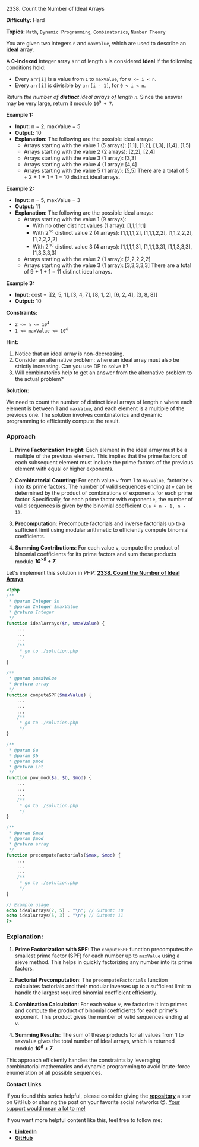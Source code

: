 2338\. Count the Number of Ideal Arrays

**Difficulty:** Hard

**Topics:** `Math`, `Dynamic Programming`, `Combinatorics`, `Number Theory`

You are given two integers `n` and `maxValue`, which are used to describe an **ideal** array.

A **0-indexed** integer array `arr` of length `n` is considered **ideal** if the following conditions hold:

- Every `arr[i]` is a value from `1` to `maxValue`, for `0 <= i < n`.
- Every `arr[i]` is divisible by `arr[i - 1]`, for `0 < i < n`.

Return _the number of **distinct** ideal arrays of length `n`_. Since the answer may be very large, return it modulo <code>10<sup>9</sup> + 7</code>.

**Example 1:**

- **Input:** n = 2, maxValue = 5
- **Output:** 10
- **Explanation:** The following are the possible ideal arrays:
  - Arrays starting with the value 1 (5 arrays): [1,1], [1,2], [1,3], [1,4], [1,5]
  - Arrays starting with the value 2 (2 arrays): [2,2], [2,4]
  - Arrays starting with the value 3 (1 array): [3,3]
  - Arrays starting with the value 4 (1 array): [4,4]
  - Arrays starting with the value 5 (1 array): [5,5]
    There are a total of 5 + 2 + 1 + 1 + 1 = 10 distinct ideal arrays.

**Example 2:**

- **Input:** n = 5, maxValue = 3
- **Output:** 11
- **Explanation:** The following are the possible ideal arrays:
  - Arrays starting with the value 1 (9 arrays):
     - With no other distinct values (1 array): [1,1,1,1,1]
     - With 2<sup>nd</sup> distinct value 2 (4 arrays): [1,1,1,1,2], [1,1,1,2,2], [1,1,2,2,2], [1,2,2,2,2]
     - With 2<sup>nd</sup> distinct value 3 (4 arrays): [1,1,1,1,3], [1,1,1,3,3], [1,1,3,3,3], [1,3,3,3,3]
  - Arrays starting with the value 2 (1 array): [2,2,2,2,2]
  - Arrays starting with the value 3 (1 array): [3,3,3,3,3]
    There are a total of 9 + 1 + 1 = 11 distinct ideal arrays.


**Example 3:**

- **Input:** cost = [[2, 5, 1], [3, 4, 7], [8, 1, 2], [6, 2, 4], [3, 8, 8]]
- **Output:** 10



**Constraints:**

- <code>2 <= n <= 10<sup>4</sup></code>
- <code>1 <= maxValue <= 10<sup>4</sup></code>


**Hint:**
1. Notice that an ideal array is non-decreasing.
2. Consider an alternative problem: where an ideal array must also be strictly increasing. Can you use DP to solve it?
3. Will combinatorics help to get an answer from the alternative problem to the actual problem?



**Solution:**

We need to count the number of distinct ideal arrays of length `n` where each element is between 1 and `maxValue`, and each element is a multiple of the previous one. The solution involves combinatorics and dynamic programming to efficiently compute the result.

### Approach
1. **Prime Factorization Insight**: Each element in the ideal array must be a multiple of the previous element. This implies that the prime factors of each subsequent element must include the prime factors of the previous element with equal or higher exponents.

2. **Combinatorial Counting**: For each value `v` from 1 to `maxValue`, factorize `v` into its prime factors. The number of valid sequences ending at `v` can be determined by the product of combinations of exponents for each prime factor. Specifically, for each prime factor with exponent `e`, the number of valid sequences is given by the binomial coefficient `C(e + n - 1, n - 1)`.

3. **Precomputation**: Precompute factorials and inverse factorials up to a sufficient limit using modular arithmetic to efficiently compute binomial coefficients.

4. **Summing Contributions**: For each value `v`, compute the product of binomial coefficients for its prime factors and sum these products modulo _**10<sup>>9</sup> + 7**_.

Let's implement this solution in PHP: **[2338. Count the Number of Ideal Arrays](https://github.com/mah-shamim/leet-code-in-php/tree/main/algorithms/002338-count-the-number-of-ideal-arrays/solution.php)**

```php
<?php
/**
 * @param Integer $n
 * @param Integer $maxValue
 * @return Integer
 */
function idealArrays($n, $maxValue) {
    ...
    ...
    ...
    /**
     * go to ./solution.php
     */
}

/**
 * @param $maxValue
 * @return array
 */
function computeSPF($maxValue) {
    ...
    ...
    ...
    /**
     * go to ./solution.php
     */
}

/**
 * @param $a
 * @param $b
 * @param $mod
 * @return int
 */
function pow_mod($a, $b, $mod) {
    ...
    ...
    ...
    /**
     * go to ./solution.php
     */
}

/**
 * @param $max
 * @param $mod
 * @return array
 */
function precomputeFactorials($max, $mod) {
    ...
    ...
    ...
    /**
     * go to ./solution.php
     */
}

// Example usage
echo idealArrays(2, 5) . "\n"; // Output: 10
echo idealArrays(5, 3) . "\n"; // Output: 11
?>
```

### Explanation:

1. **Prime Factorization with SPF**: The `computeSPF` function precomputes the smallest prime factor (SPF) for each number up to `maxValue` using a sieve method. This helps in quickly factorizing any number into its prime factors.

2. **Factorial Precomputation**: The `precomputeFactorials` function calculates factorials and their modular inverses up to a sufficient limit to handle the largest required binomial coefficient efficiently.

3. **Combination Calculation**: For each value `v`, we factorize it into primes and compute the product of binomial coefficients for each prime's exponent. This product gives the number of valid sequences ending at `v`.

4. **Summing Results**: The sum of these products for all values from 1 to `maxValue` gives the total number of ideal arrays, which is returned modulo _**10<sup>9</sup> + 7**_.

This approach efficiently handles the constraints by leveraging combinatorial mathematics and dynamic programming to avoid brute-force enumeration of all possible sequences.

**Contact Links**

If you found this series helpful, please consider giving the **[repository](https://github.com/mah-shamim/leet-code-in-php)** a star on GitHub or sharing the post on your favorite social networks 😍. [Your support would mean a lot to me!](https://isolatedcompliments.com/v09uayg6h?key=a647d02f1aafcddaf10536d7cd00bd7c)

If you want more helpful content like this, feel free to follow me:

- **[LinkedIn](https://www.linkedin.com/in/arifulhaque/)**
- **[GitHub](https://github.com/mah-shamim)**